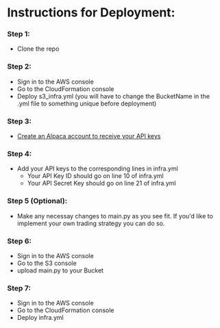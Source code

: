 # Instructions for Deployment:

### Step 1:
- Clone the repo

### Step 2:
- Sign in to the AWS console
- Go to the CloudFormation console
- Deploy s3_infra.yml (you will have to change the BucketName in the .yml file to something unique before deployment)

### Step 3:
- [Create an Alpaca account to receive your API keys](https://alpaca.markets/)

### Step 4:
- Add your API keys to the corresponding lines in infra.yml
  - Your API Key ID should go on line 10 of infra.yml
  - Your API Secret Key should go on line 21 of infra.yml

### Step 5 (Optional):
- Make any necessay changes to main.py as you see fit. If you'd like to implement your own trading strategy you can do so.

### Step 6:
- Sign in to the AWS console
- Go to the S3 console
- upload main.py to your Bucket

### Step 7:
- Sign in to the AWS console
- Go to the CloudFormation console
- Deploy infra.yml


